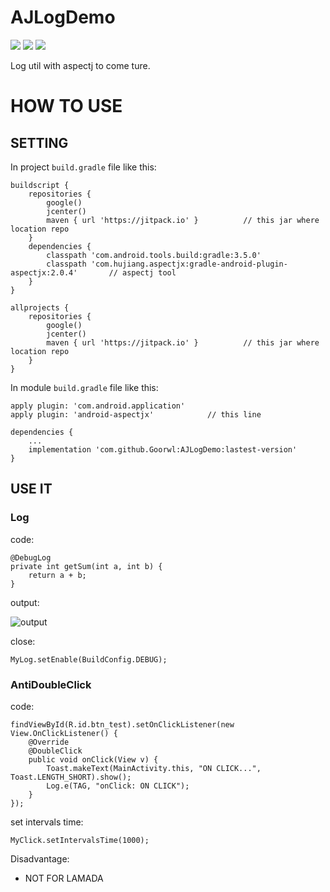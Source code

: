 # AJLogDemo

[![](https://jitpack.io/v/Goorwl/AJLogDemo.svg)](https://jitpack.io/#Goorwl/AJLogDemo) [![](https://img.shields.io/badge/blog-%E6%A9%99%E5%AD%90-blue.svg)](https://xiaozhuanlan.com/goorwl?rel=goorwl) [![](https://img.shields.io/badge/E--mail-goorwl%40163.com-pink.svg)](https://mailto:goorwl@163.com)

Log util with aspectj to come ture.

# HOW TO USE

## SETTING

In project `build.gradle` file like this:

	
	buildscript {
	    repositories {
	        google()
	        jcenter()
	        maven { url 'https://jitpack.io' }			// this jar where location repo
	    }
	    dependencies {
	        classpath 'com.android.tools.build:gradle:3.5.0'
	        classpath 'com.hujiang.aspectjx:gradle-android-plugin-aspectjx:2.0.4'		// aspectj tool   
	    }
	}
	
	allprojects {
	    repositories {
	        google()
	        jcenter()
	        maven { url 'https://jitpack.io' }			// this jar where location repo
	    }
	}


In module `build.gradle` file like this:
	
	apply plugin: 'com.android.application'
	apply plugin: 'android-aspectjx'			// this line

	dependencies {
		...
		implementation 'com.github.Goorwl:AJLogDemo:lastest-version'
	}

## USE IT

### Log

code:

    @DebugLog
    private int getSum(int a, int b) {
        return a + b;
    }

output:

![output](https://i.imgur.com/PAvGYBF.png)

close:

	MyLog.setEnable(BuildConfig.DEBUG);

### AntiDoubleClick

code:

    findViewById(R.id.btn_test).setOnClickListener(new View.OnClickListener() {
        @Override
        @DoubleClick
        public void onClick(View v) {
            Toast.makeText(MainActivity.this, "ON CLICK...", Toast.LENGTH_SHORT).show();
            Log.e(TAG, "onClick: ON CLICK");
        }
    });

set intervals time:

    MyClick.setIntervalsTime(1000);

Disadvantage:

* NOT FOR LAMADA